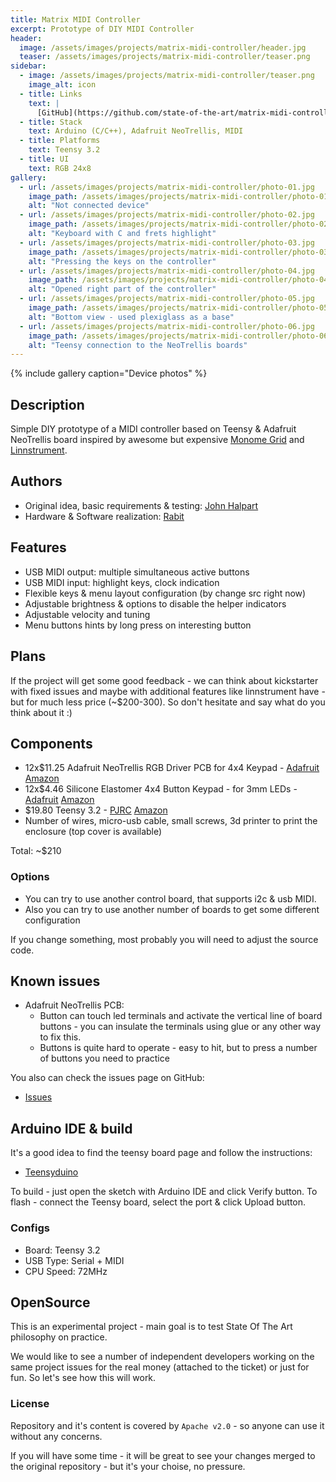 ```yaml
---
title: Matrix MIDI Controller
excerpt: Prototype of DIY MIDI Controller
header:
  image: /assets/images/projects/matrix-midi-controller/header.jpg
  teaser: /assets/images/projects/matrix-midi-controller/teaser.png
sidebar:
  - image: /assets/images/projects/matrix-midi-controller/teaser.png
    image_alt: icon
  - title: Links
    text: |
      [GitHub](https://github.com/state-of-the-art/matrix-midi-controller)
  - title: Stack
    text: Arduino (C/C++), Adafruit NeoTrellis, MIDI
  - title: Platforms
    text: Teensy 3.2
  - title: UI
    text: RGB 24x8
gallery:
  - url: /assets/images/projects/matrix-midi-controller/photo-01.jpg
    image_path: /assets/images/projects/matrix-midi-controller/photo-01.jpg
    alt: "Not connected device"
  - url: /assets/images/projects/matrix-midi-controller/photo-02.jpg
    image_path: /assets/images/projects/matrix-midi-controller/photo-02.jpg
    alt: "Keyboard with C and frets highlight"
  - url: /assets/images/projects/matrix-midi-controller/photo-03.jpg
    image_path: /assets/images/projects/matrix-midi-controller/photo-03.jpg
    alt: "Pressing the keys on the controller"
  - url: /assets/images/projects/matrix-midi-controller/photo-04.jpg
    image_path: /assets/images/projects/matrix-midi-controller/photo-04.jpg
    alt: "Opened right part of the controller"
  - url: /assets/images/projects/matrix-midi-controller/photo-05.jpg
    image_path: /assets/images/projects/matrix-midi-controller/photo-05.jpg
    alt: "Bottom view - used plexiglass as a base"
  - url: /assets/images/projects/matrix-midi-controller/photo-06.jpg
    image_path: /assets/images/projects/matrix-midi-controller/photo-06.jpg
    alt: "Teensy connection to the NeoTrellis boards"
---
```


{% include gallery caption="Device photos" %}

## Description

Simple DIY prototype of a MIDI controller based on Teensy & Adafruit NeoTrellis board inspired by
awesome but expensive [Monome Grid](https://monome.org/docs/grid/) and
[Linnstrument](http://www.rogerlinndesign.com/linnstrument.html).

## Authors

* Original idea, basic requirements & testing: [John Halpart](https://github.com/memorylick)
* Hardware & Software realization: [Rabit](https://github.com/rabits)

## Features

* USB MIDI output: multiple simultaneous active buttons
* USB MIDI input: highlight keys, clock indication
* Flexible keys & menu layout configuration (by change src right now)
* Adjustable brightness & options to disable the helper indicators
* Adjustable velocity and tuning
* Menu buttons hints by long press on interesting button

## Plans

If the project will get some good feedback - we can think about kickstarter with fixed issues and maybe
with additional features like linnstrument have - but for much less price (~$200-300). So don't hesitate
and say what do you think about it :)

## Components

* 12x$11.25 Adafruit NeoTrellis RGB Driver PCB for 4x4 Keypad - [Adafruit](https://www.adafruit.com/product/3954)
[Amazon](https://www.amazon.com/dp/B07L5Y9M2P/)
* 12x$4.46 Silicone Elastomer 4x4 Button Keypad - for 3mm LEDs - [Adafruit](https://www.adafruit.com/product/1611)
[Amazon](https://www.amazon.com/dp/B00SK8O5D2/)
* $19.80 Teensy 3.2 - [PJRC](https://www.pjrc.com/store/teensy32.html)
[Amazon](https://www.amazon.com/dp/B015M3K5NG/)
* Number of wires, micro-usb cable, small screws, 3d printer to print the enclosure (top cover is available)

Total: ~$210

### Options

* You can try to use another control board, that supports i2c & usb MIDI.
* Also you can try to use another number of boards to get some different configuration

If you change something, most probably you will need to adjust the source code.

## Known issues

* Adafruit NeoTrellis PCB:
    * Button can touch led terminals and activate the vertical line of board buttons - you can insulate the
    terminals using glue or any other way to fix this.
    * Buttons is quite hard to operate - easy to hit, but to press a number of buttons you need to practice

You also can check the issues page on GitHub:
* [Issues](https://github.com/state-of-the-art/matrix-midi-controller/issues)

## Arduino IDE & build

It's a good idea to find the teensy board page and follow the instructions:

* [Teensyduino](https://www.pjrc.com/teensy/td_download.html)

To build - just open the sketch with Arduino IDE and click Verify button.
To flash - connect the Teensy board, select the port & click Upload button.

### Configs

* Board: Teensy 3.2
* USB Type: Serial + MIDI
* CPU Speed: 72MHz

## OpenSource

This is an experimental project - main goal is to test State Of The Art philosophy on practice.

We would like to see a number of independent developers working on the same project issues
for the real money (attached to the ticket) or just for fun. So let's see how this will work.

### License

Repository and it's content is covered by `Apache v2.0` - so anyone can use it without any concerns.

If you will have some time - it will be great to see your changes merged to the original repository -
but it's your choise, no pressure.
